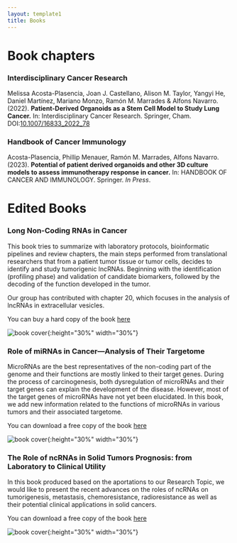 ```yaml
---
layout: template1
title: Books
---
```


# Book chapters

### Interdisciplinary Cancer Research

Melissa Acosta-Plasencia, Joan J. Castellano, Alison M. Taylor, Yangyi He, Daniel Martínez, Mariano Monzo, Ramón M. Marrades & Alfons Navarro.(2022). **Patient-Derived Organoids as a Stem Cell Model to Study Lung Cancer.** In: Interdisciplinary Cancer Research. Springer, Cham. DOI:[10.1007/16833_2022_78](https://doi.org/10.1007/16833_2022_78)


### Handbook of Cancer Immunology

Acosta-Plasencia, Phillip Menauer, Ramón M. Marrades, Alfons Navarro.(2023). **Potential of patient derived organoids and other 3D culture models to assess immunotherapy response in cancer.** In: HANDBOOK OF CANCER AND IMMUNOLOGY. Springer. *In Press*.


# Edited Books 

### Long Non-Coding RNAs in Cancer

This book tries to summarize with laboratory protocols, bioinformatic pipelines and review chapters, the main steps performed from translational researchers that from a patient tumor tissue or tumor cells, decides to identify and study tumorigenic lncRNAs. Beginning with the identification (profiling phase) and validation of candidate biomarkers, followed by the decoding of the function developed in the tumor. 

Our group has contributed with chapter 20, which focuses in the analysis of lncRNAs in extracellular vesicles.

You can buy a hard copy of the book [here](https://www.springer.com/gp/book/9781071615805)

![book cover]({{site.base.url}}/assets/img/lncRNA_book_Springer.png){:height="30%" width="30%"}

### Role of miRNAs in Cancer—Analysis of Their Targetome

MicroRNAs are the best representatives of the non-coding part of the genome
and their functions are mostly linked to their target genes. During the process
of carcinogenesis, both dysregulation of microRNAs and their target genes can
explain the development of the disease. However, most of the target genes of
microRNAs have not yet been elucidated. In this book, we add new information
related to the functions of microRNAs in various tumors and their associated
targetome.

You can download a free copy of the book [here](https://www.mdpi.com/books/pdfview/book/5202)

![book cover]({{site.base.url}}/assets/img/Cancers_Special_issue_book_2.png){:height="30%" width="30%"}

### The Role of ncRNAs in Solid Tumors Prognosis: from Laboratory to Clinical Utility

In this book produced based on the aportations to our Research Topic, we would like to present the recent advances on the roles of ncRNAs on tumorigenesis, metastasis, chemoresistance, radioresistance as well as their potential clinical applications in solid cancers. 

You can download a free copy of the book [here](https://www.frontiersin.org/research-topics/10686/the-role-of-ncrnas-in-solid-tumors-prognosis-from-laboratory-to-clinical-utility)

![book cover]({{site.base.url}}/assets/img/Frontiers_book_2.png){:height="30%" width="30%"}

